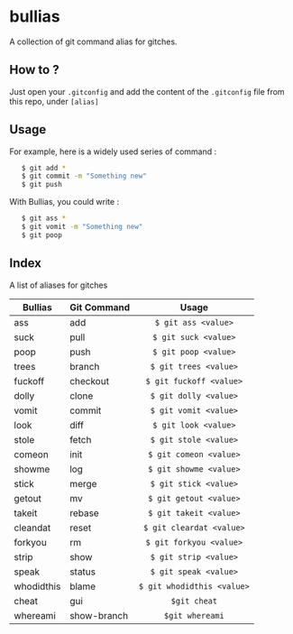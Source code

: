 bullias
=======
A collection of git command alias for gitches.

## How to ?
Just open your `.gitconfig` and add the content of the `.gitconfig` file from this repo, under `[alias]`

## Usage
For example, here is a widely used series of command :
```bash
   $ git add *
   $ git commit -m "Something new" 
   $ git push
```

With Bullias, you could write : 
```bash
   $ git ass *
   $ git vomit -m "Something new"
   $ git poop
```

## Index

A list of aliases for gitches

| Bullias    | Git Command | Usage                      |
| ---------- |-------------|:--------------------------:|
| ass        | add         | `$ git ass <value>`        |
| suck       | pull        | `$ git suck <value>`       |
| poop       | push        | `$ git poop <value>`       |
| trees      | branch	    | `$ git trees <value>`     |
| fuckoff    | checkout    | `$ git fuckoff <value>`    |
| dolly      | clone       | `$ git dolly <value>`      |
| vomit      | commit      | `$ git vomit <value>`      |
| look       | diff        | `$ git look <value>`       |
| stole      | fetch       | `$ git stole <value>`      |
| comeon     | init        | `$ git comeon <value>`     |
| showme     | log         | `$ git showme <value>`     |
| stick      | merge       | `$ git stick <value>`      |
| getout     | mv          | `$ git getout <value>`     |
| takeit     | rebase      | `$ git takeit <value>`     |
| cleandat   | reset       | `$ git cleardat <value>`   |
| forkyou    | rm          | `$ git forkyou <value>`    |
| strip      | show        | `$ git strip <value>`      |
| speak      | status      | `$ git speak <value>`      |
| whodidthis | blame       | `$ git whodidthis <value>` |
| cheat      | gui         | `$git cheat`               |
| whereami   | show-branch | `$git whereami`            |
